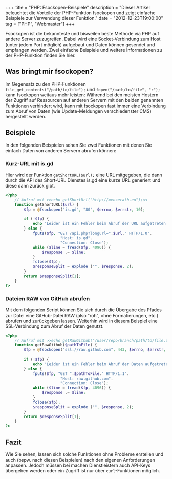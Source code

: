 +++
title       = "PHP: Fsockopen-Beispiele"
description = "Dieser Artikel beleuchtet die Vorteile der PHP-Funktion fsockopen und zeigt einfache Beispiele zur Verwendung dieser Funktion."
date        = "2012-12-23T19:00:00"
tag         = ["PHP", "Webmaster"]
+++

Fsockopen ist die bekannteste und bisweilen beste Methode via PHP auf andere Server zuzugreifen. Dabei wird eine Socket-Verbindung zum Host (unter jedem Port möglich) aufgebaut und Daten können gesendet und empfangen werden. Zwei einfache Beispiele und weitere Informationen zu der PHP-Funktion finden Sie hier.

<!--more-->

## Was bringt mir fsockopen?
Im Gegensatz zu den PHP-Funktionen `file_get_contents("/path/to/file");` und `fopen("/path/to/file", "r");` kann fsockopen weitaus mehr leisten:
Während bei den meisten Hostern der Zugriff auf Ressourcen auf anderen Servern mit den beiden genannten Funktionen verhindert wird, kann mit fsockopen fast immer eine Verbindung zum Abruf von Daten (wie Update-Meldungen verschiedenster CMS) hergestellt werden.

## Beispiele
In den folgenden Beispielen sehen Sie zwei Funktionen mit denen Sie einfach Daten von anderen Servern abrufen können:

### Kurz-URL mit is.gd
Hier wird der Funktion `getShortURL($url);` eine URL mitgegeben, die dann durch die API des Short-URL Dienstes is.gd eine kurze URL generiert und diese dann zurück gibt.
```php
<?php
    // Aufruf mit >>echo getShortUrl("http://menzerath.eu");<<
    function getShortURL($url) {
        $fp = @fsockopen("is.gd", "80", $errno, $errstr, 10);
 
        if (!$fp) {
            echo "Leider ist ein Fehler beim Abruf der URL aufgetreten.";
        } else {
            fputs($fp, "GET /api.php?longurl=".$url." HTTP/1.0".
                        "Host: is.gd".
                        "Connection: Close");
            while ($line = fread($fp, 4096)) {
                $response .= $line;
            }
            fclose($fp);
            $responseSplit = explode ("", $response, 2);
        }
        return $responseSplit[1];
    }
?>
```

### Dateien RAW von GitHub abrufen
Mit dem folgenden Script können Sie sich durch die Übergabe des Pfades zur Datei eine GitHub-Datei RAW (also "roh", ohne Formatierungen, etc.) abrufen und zurückgeben lassen. Weiterhin wird in diesem Beispiel eine SSL-Verbindung zum Abruf der Daten genutzt.
```php
<?php
    // Aufruf mit >>echo getRawGithub("/user/repo/branch/path/to/file.txt");<<
    function getRawGithub($pathToFile) {
        $fp = @fsockopen("ssl://raw.github.com", 443, $errno, $errstr, 10);
 
        if (!$fp) {
            echo "Leider ist ein Fehler beim Abruf der Daten aufgetreten.";
        } else {
            fputs($fp, "GET ".$pathToFile." HTTP/1.1".
                        "Host: raw.github.com".
                        "Connection: Close");
            while ($line = fread($fp, 4096)) {
                $response .= $line;
            }
            fclose($fp);
            $responseSplit = explode ("", $response, 2);
        }
        return $responseSplit[1];
    }
?>
```

## Fazit
Wie Sie sehen, lassen sich solche Funktionen ohne Probleme erstellen und auch (bspw. nach diesen Beispielen) nach den eigenen Anforderungen anpassen. Jedoch müssen bei machen Dienstleistern auch API-Keys übergeben werden oder ein Zugriff ist nur über `curl`-Funktionen möglich.